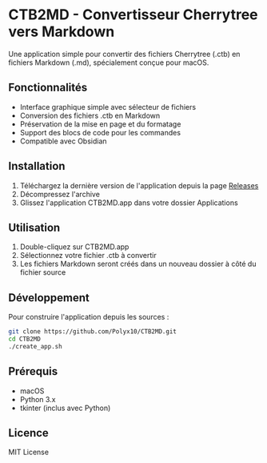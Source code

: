 # CTB2MD - Convertisseur Cherrytree vers Markdown

Une application simple pour convertir des fichiers Cherrytree (.ctb) en fichiers Markdown (.md), spécialement conçue pour macOS.

## Fonctionnalités

- Interface graphique simple avec sélecteur de fichiers
- Conversion des fichiers .ctb en Markdown
- Préservation de la mise en page et du formatage
- Support des blocs de code pour les commandes
- Compatible avec Obsidian

## Installation

1. Téléchargez la dernière version de l'application depuis la page [Releases](../../releases)
2. Décompressez l'archive
3. Glissez l'application CTB2MD.app dans votre dossier Applications

## Utilisation

1. Double-cliquez sur CTB2MD.app
2. Sélectionnez votre fichier .ctb à convertir
3. Les fichiers Markdown seront créés dans un nouveau dossier à côté du fichier source

## Développement

Pour construire l'application depuis les sources :

```bash
git clone https://github.com/Polyx10/CTB2MD.git
cd CTB2MD
./create_app.sh
```

## Prérequis

- macOS
- Python 3.x
- tkinter (inclus avec Python)

## Licence

MIT License
